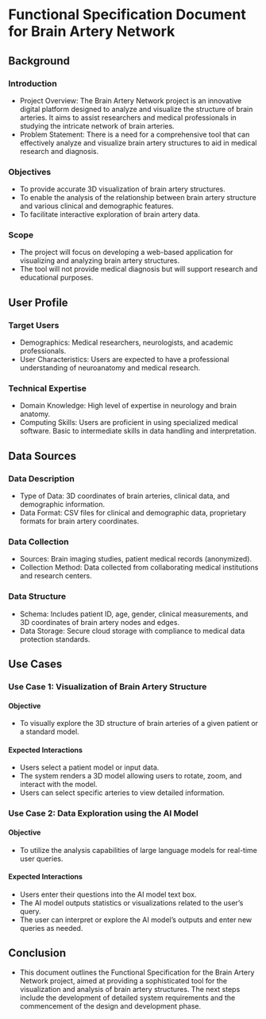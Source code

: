 # Functional Specification Document for Brain Artery Network

## Background

### Introduction
- Project Overview: The Brain Artery Network project is an innovative digital platform designed to analyze and visualize the structure of brain arteries. It aims to assist researchers and medical professionals in studying the intricate network of brain arteries.
- Problem Statement: There is a need for a comprehensive tool that can effectively analyze and visualize brain artery structures to aid in medical research and diagnosis.

### Objectives
- To provide accurate 3D visualization of brain artery structures.
- To enable the analysis of the relationship between brain artery structure and various clinical and demographic features.
- To facilitate interactive exploration of brain artery data.

### Scope
- The project will focus on developing a web-based application for visualizing and analyzing brain artery structures.
- The tool will not provide medical diagnosis but will support research and educational purposes.

## User Profile

### Target Users
- Demographics: Medical researchers, neurologists, and academic professionals.
- User Characteristics: Users are expected to have a professional understanding of neuroanatomy and medical research.

### Technical Expertise
- Domain Knowledge: High level of expertise in neurology and brain anatomy.
- Computing Skills: Users are proficient in using specialized medical software. Basic to intermediate skills in data handling and interpretation.

## Data Sources

### Data Description
- Type of Data: 3D coordinates of brain arteries, clinical data, and demographic information.
- Data Format: CSV files for clinical and demographic data, proprietary formats for brain artery coordinates.

### Data Collection
- Sources: Brain imaging studies, patient medical records (anonymized).
- Collection Method: Data collected from collaborating medical institutions and research centers.

### Data Structure
- Schema: Includes patient ID, age, gender, clinical measurements, and 3D coordinates of brain artery nodes and edges.
- Data Storage: Secure cloud storage with compliance to medical data protection standards.

## Use Cases

### Use Case 1: Visualization of Brain Artery Structure

#### Objective
- To visually explore the 3D structure of brain arteries of a given patient or a standard model.

#### Expected Interactions
- Users select a patient model or input data.
- The system renders a 3D model allowing users to rotate, zoom, and interact with the model.
- Users can select specific arteries to view detailed information.

### Use Case 2: Data Exploration using the AI Model

#### Objective
- To utilize the analysis capabilities of large language models for real-time user queries.

#### Expected Interactions
- Users enter their questions into the AI model text box.
- The AI model outputs statistics or visualizations related to the user’s query.
- The user can interpret or explore the AI model’s outputs and enter new queries as needed.

## Conclusion
- This document outlines the Functional Specification for the Brain Artery Network project, aimed at providing a sophisticated tool for the visualization and analysis of brain artery structures. The next steps include the development of detailed system requirements and the commencement of the design and development phase.
